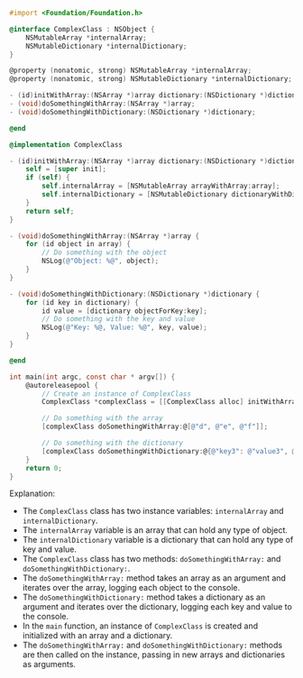 ```objective-c
#import <Foundation/Foundation.h>

@interface ComplexClass : NSObject {
    NSMutableArray *internalArray;
    NSMutableDictionary *internalDictionary;
}

@property (nonatomic, strong) NSMutableArray *internalArray;
@property (nonatomic, strong) NSMutableDictionary *internalDictionary;

- (id)initWithArray:(NSArray *)array dictionary:(NSDictionary *)dictionary;
- (void)doSomethingWithArray:(NSArray *)array;
- (void)doSomethingWithDictionary:(NSDictionary *)dictionary;

@end

@implementation ComplexClass

- (id)initWithArray:(NSArray *)array dictionary:(NSDictionary *)dictionary {
    self = [super init];
    if (self) {
        self.internalArray = [NSMutableArray arrayWithArray:array];
        self.internalDictionary = [NSMutableDictionary dictionaryWithDictionary:dictionary];
    }
    return self;
}

- (void)doSomethingWithArray:(NSArray *)array {
    for (id object in array) {
        // Do something with the object
        NSLog(@"Object: %@", object);
    }
}

- (void)doSomethingWithDictionary:(NSDictionary *)dictionary {
    for (id key in dictionary) {
        id value = [dictionary objectForKey:key];
        // Do something with the key and value
        NSLog(@"Key: %@, Value: %@", key, value);
    }
}

@end

int main(int argc, const char * argv[]) {
    @autoreleasepool {
        // Create an instance of ComplexClass
        ComplexClass *complexClass = [[ComplexClass alloc] initWithArray:@[@"a", @"b", @"c"] dictionary:@{@"key1": @"value1", @"key2": @"value2"}];

        // Do something with the array
        [complexClass doSomethingWithArray:@[@"d", @"e", @"f"]];

        // Do something with the dictionary
        [complexClass doSomethingWithDictionary:@{@"key3": @"value3", @"key4": @"value4"}];
    }
    return 0;
}
```

Explanation:

* The `ComplexClass` class has two instance variables: `internalArray` and `internalDictionary`.
* The `internalArray` variable is an array that can hold any type of object.
* The `internalDictionary` variable is a dictionary that can hold any type of key and value.
* The `ComplexClass` class has two methods: `doSomethingWithArray:` and `doSomethingWithDictionary:`.
* The `doSomethingWithArray:` method takes an array as an argument and iterates over the array, logging each object to the console.
* The `doSomethingWithDictionary:` method takes a dictionary as an argument and iterates over the dictionary, logging each key and value to the console.
* In the `main` function, an instance of `ComplexClass` is created and initialized with an array and a dictionary.
* The `doSomethingWithArray:` and `doSomethingWithDictionary:` methods are then called on the instance, passing in new arrays and dictionaries as arguments.